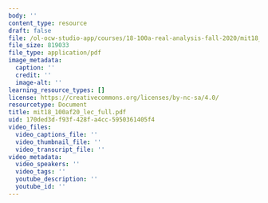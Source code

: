 ```yaml
---
body: ''
content_type: resource
draft: false
file: /ol-ocw-studio-app/courses/18-100a-real-analysis-fall-2020/mit18_100af20_lec_full2.pdf
file_size: 819033
file_type: application/pdf
image_metadata:
  caption: ''
  credit: ''
  image-alt: ''
learning_resource_types: []
license: https://creativecommons.org/licenses/by-nc-sa/4.0/
resourcetype: Document
title: mit18_100af20_lec_full.pdf
uid: 170ded3d-f93f-428f-a4cc-5950361405f4
video_files:
  video_captions_file: ''
  video_thumbnail_file: ''
  video_transcript_file: ''
video_metadata:
  video_speakers: ''
  video_tags: ''
  youtube_description: ''
  youtube_id: ''
---
```

